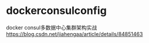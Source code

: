 # dockerconsulconfig
docker consul多数据中心集群架构实战
https://blog.csdn.net/jiahengaa/article/details/84851463
